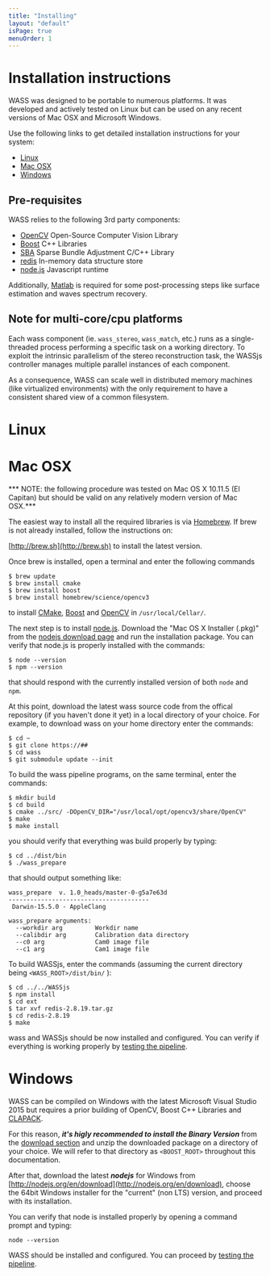 ```yaml
---
title: "Installing"
layout: "default"
isPage: true
menuOrder: 1
---
```


# Installation instructions

WASS was designed to be portable to numerous platforms. It was developed
and actively tested on Linux but can be used on any recent versions of Mac OSX and Microsoft
Windows.

Use the following links to get detailed installation instructions for your system:

- [Linux](#linux)
- [Mac OSX](#mac-osx)
- [Windows](#windows)

## Pre-requisites

WASS relies to the following 3rd party components:

- [OpenCV](http://opencv.org) Open-Source Computer Vision Library 
- [Boost](http://www.boost.org) C++ Libraries
- [SBA](http://users.ics.forth.gr/~lourakis/sba/) Sparse Bundle Adjustment C/C++ Library
- [redis](http://redis.io) In-memory data structure store
- [node.js](https://nodejs.org) Javascript runtime

Additionally, [Matlab](http://www.mathworks.com) is required for some post-processing steps like surface estimation and waves spectrum recovery.

## Note for multi-core/cpu platforms

Each wass component (ie. ```wass_stereo```, ```wass_match```, etc.) runs as a
single-threaded process performing a specific task on a working directory. To
exploit the intrinsic parallelism of the stereo reconstruction task, the WASSjs
controller manages multiple parallel instances of each component. 

As a consequence, WASS can scale well in distributed memory machines (like
virtualized environments) with the only requirement to have a consistent shared
view of a common filesystem.


# Linux


# Mac OSX

*** NOTE: the following procedure was tested on Mac OS X 10.11.5 (El Capitan)
but should be valid on any relatively modern version of Mac OSX.***

The easiest way to install all the required libraries is via [Homebrew](http://brew.sh).
If brew is not already installed, follow the instructions on:

[http://brew.sh](http://brew.sh) to install the latest version.


Once brew is installed, open a terminal and enter the following commands

```
$ brew update
$ brew install cmake
$ brew install boost
$ brew install homebrew/science/opencv3
```

to install [CMake](https://cmake.org), [Boost](http://www.boost.org) and 
[OpenCV](http://opencv.org) in ```/usr/local/Cellar/```.

The next step is to install [node.js](https://nodejs.org). Download the 
"Mac OS X Installer (.pkg)" from the [nodejs download page](http://nodejs.org/en/download)
and run the installation package. You can verify that node.js is properly installed with the
commands:

```
$ node --version
$ npm --version
```

that should respond with the currently installed version of both ```node``` and ```npm```.

At this point, download the latest wass source code from the offical repository
(if you haven't done it yet) in a local directory of your choice. For example,
to download wass on your home directory enter the commands:

```
$ cd ~
$ git clone https://##
$ cd wass
$ git submodule update --init
```

To build the wass pipeline programs, on the same terminal, enter the commands:

```
$ mkdir build
$ cd build
$ cmake ../src/ -DOpenCV_DIR="/usr/local/opt/opencv3/share/OpenCV"
$ make
$ make install
```

you should verify that everything was build properly by typing:

```
$ cd ../dist/bin
$ ./wass_prepare
```

that should output something like:

```
wass_prepare  v. 1.0_heads/master-0-g5a7e63d
---------------------------------------
 Darwin-15.5.0 - AppleClang

wass_prepare arguments:
  --workdir arg         Workdir name
  --calibdir arg        Calibration data directory
  --c0 arg              Cam0 image file
  --c1 arg              Cam1 image file
```

To build WASSjs, enter the commands (assuming the current directory being ```<WASS_ROOT>/dist/bin/``` ): 

```
$ cd ../../WASSjs
$ npm install
$ cd ext
$ tar xvf redis-2.8.19.tar.gz
$ cd redis-2.8.19
$ make
```

wass and WASSjs should be now installed and configured. You can verify if
everything is working properly by [testing the pipeline](testing.html).


# Windows

WASS can be compiled on Windows with the latest Microsoft Visual Studio 2015
but requires a prior building of OpenCV, Boost C++ Libraries and
[CLAPACK](http://www.netlib.org/clapack/).

For this reason, ***it's higly recommended to install the Binary Version***
from the [download section](/wass/download.html) and unzip the downloaded package on
a directory of your choice. We will refer to that directory as
```<BOOST_ROOT>``` throughout this documentation.

After that, download the latest ***nodejs*** for Windows from
[http://nodejs.org/en/download](http://nodejs.org/en/download), choose the
64bit Windows installer for the "current" (non LTS) version, and proceed with
its installation.

You can verify that node is installed properly by opening a command prompt 
and typing:

```
node --version
```

WASS should be installed and configured. You can proceed by [testing the pipeline](testing.html).

